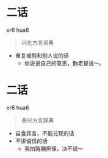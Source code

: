# 二话
er6 hua6
> 兴化方言词典
- 重复或附和别人说的话
  - 你说说自己的意思，覅老是说～。

# 二话
er6 hua6
> 泰兴方言辞典
- 自食其言，不能兑现的话
- 不讲诚信的话
  - 我拍胸脯担保，决不说～
